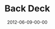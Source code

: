 ---
layout: message
category: message
series: "The Backyard Gospel"
title: "Back Deck"
date: 2012-06-09-00-00
message_id: 732
sc-permalink-url: "http://soundcloud.com/crdschurch/back-deck"
audio: "http://s3.amazonaws.com/crossroads-media/messages/audio/backyardgospel_03.mp3"
audio-duration: "47:46"
program: "http://s3.amazonaws.com/crossroads-media/documents/06_09-10_12Program.pdf"
description: "Chuck Mingo talks about being boldly authentic in our faith journey."
video: "http://s3.amazonaws.com/crossroads-media/messages/video/backyardgospel_03.mp4"
video-duration: "47:52"
yt-embed-url: "//www.youtube.com/embed/DUqguHDuf_w"
video-image: "http://s3.amazonaws.com/crossroads-media/images/backyardgospel_03_still.jpg"
tag: 
 - mingo
 - authenticity
 - program
explicit: false
---